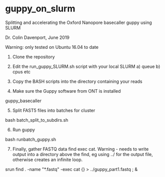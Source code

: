 # guppy_on_slurm
Splitting and accelerating the Oxford Nanopore basecaller guppy using SLURM 


Dr. Colin Davenport, June 2019

Warning: only tested on Ubuntu 16.04 to date

1. Clone the repository

2. Edit the run_guppy_SLURM.sh script with your local SLURM a) queue b) cpus etc

3. Copy the BASH scripts into the directory containing your reads

4. Make sure the Guppy software from ONT is installed

  guppy_basecaller

5. Split FAST5 files into batches for cluster
  
  bash batch_split_to_subdirs.sh

6. Run guppy
  
  bash runbatch_guppy.sh
  
7. Finally, gather FASTQ data
  find exec cat. Warning - needs to write output into a directory above the find, eg 
  using ../ for the output file, otherwise creates an infinite loop. 
  
  srun find . -name "*.fastq" -exec cat {} > ../guppy_part1.fastq \; &
